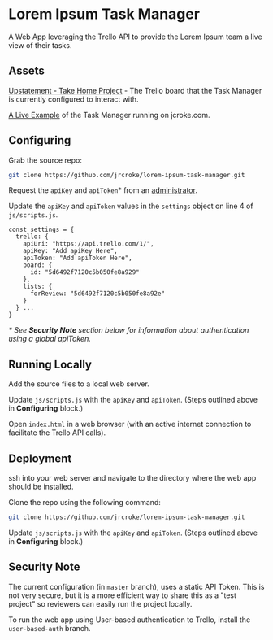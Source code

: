 # Lorem Ipsum Task Manager
A Web App leveraging the Trello API to provide the Lorem Ipsum team a live view of their tasks.


## Assets

[Upstatement - Take Home Project](https://trello.com/b/JoqP7X3L/upstatement-take-home-project) - The Trello board that the Task Manager is currently configured to interact with.

[A Live Example](https://www.jcroke.com/upstatement-task-manager/) of the Task Manager running on jcroke.com.


## Configuring

Grab the source repo:

```sh
git clone https://github.com/jrcroke/lorem-ipsum-task-manager.git
```

Request the `apiKey` and `apiToken`\* from an [administrator](mailto:jrcroke@gmail.com).

Update the `apiKey` and `apiToken` values in the `settings` object on line 4 of `js/scripts.js`.

```
const settings = {
  trello: {
    apiUri: "https://api.trello.com/1/",
    apiKey: "Add apiKey Here",
    apiToken: "Add apiToken Here",
    board: {
      id: "5d6492f7120c5b050fe8a929"
    },
    lists: {
      forReview: "5d6492f7120c5b050fe8a92e"
    }
  } ...
}
```

*\* See **Security Note** section below for information about authentication using a global apiToken.*


## Running Locally

Add the source files to a local web server.

Update `js/scripts.js` with the `apiKey` and `apiToken`. (Steps outlined above in **Configuring** block.)

Open `index.html` in a web browser (with an active internet connection to facilitate the Trello API calls).


## Deployment

ssh into your web server and navigate to the directory where the web app should be installed.

Clone the repo using the following command:

```sh
git clone https://github.com/jrcroke/lorem-ipsum-task-manager.git
```

Update `js/scripts.js` with the `apiKey` and `apiToken`. (Steps outlined above in **Configuring** block.)


## Security Note

The current configuration (in `master` branch), uses a static API Token. This is not very secure, but it is a more efficient way to share this as a "test project" so reviewers can easily run the project locally.

To run the web app using User-based authentication to Trello, install the `user-based-auth` branch.
